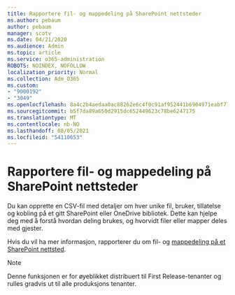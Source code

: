 ```yaml
---
title: Rapportere fil- og mappedeling på SharePoint nettsteder
ms.author: pebaum
author: pebaum
manager: scotv
ms.date: 04/21/2020
ms.audience: Admin
ms.topic: article
ms.service: o365-administration
ROBOTS: NOINDEX, NOFOLLOW
localization_priority: Normal
ms.collection: Adm_O365
ms.custom:
- "9000192"
- "3049"
ms.openlocfilehash: 8a4c2b4aedaa0ac88262e6c4f0c91af952441b6904971eabf774c2a8b7b58042
ms.sourcegitcommit: b5f7da89a650d2915dc652449623c78be6247175
ms.translationtype: MT
ms.contentlocale: nb-NO
ms.lasthandoff: 08/05/2021
ms.locfileid: "54110653"
---
```

# <a name="report-on-file-and-folder-sharing-in-sharepoint-sites"></a>Rapportere fil- og mappedeling på SharePoint nettsteder

Du kan opprette en CSV-fil med detaljer om hver unike fil, bruker, tillatelse og kobling på et gitt SharePoint eller OneDrive bibliotek. Dette kan hjelpe deg med å forstå hvordan deling brukes, og hvorvidt filer eller mapper deles med gjester.

Hvis du vil ha mer informasjon, rapporterer du om fil- og [mappedeling på et SharePoint nettsted](https://docs.microsoft.com/sharepoint/sharing-reports).

> [!NOTE]
> Denne funksjonen er for øyeblikket distribuert til First Release-tenanter og rulles gradvis ut til alle produksjons tenanter.